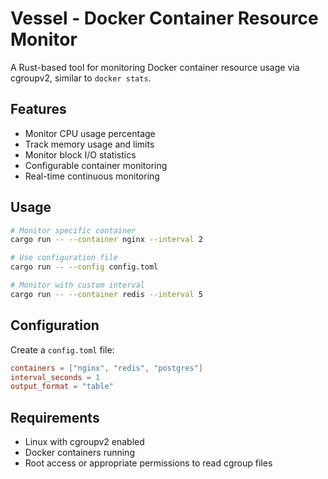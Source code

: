 # Vessel - Docker Container Resource Monitor

A Rust-based tool for monitoring Docker container resource usage via cgroupv2, similar to `docker stats`.

## Features

- Monitor CPU usage percentage
- Track memory usage and limits
- Monitor block I/O statistics
- Configurable container monitoring
- Real-time continuous monitoring

## Usage

```bash
# Monitor specific container
cargo run -- --container nginx --interval 2

# Use configuration file
cargo run -- --config config.toml

# Monitor with custom interval
cargo run -- --container redis --interval 5
```

## Configuration

Create a `config.toml` file:

```toml
containers = ["nginx", "redis", "postgres"]
interval_seconds = 1
output_format = "table"
```

## Requirements

- Linux with cgroupv2 enabled
- Docker containers running
- Root access or appropriate permissions to read cgroup files

